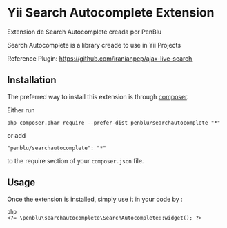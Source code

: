 Yii Search Autocomplete Extension
=================
Extension de Search Autocomplete creada por PenBlu

Search Autocomplete is a library creade to use in Yii Projects

Reference Plugin: https://github.com/iranianpep/ajax-live-search


Installation
------------

The preferred way to install this extension is through [composer](http://getcomposer.org/download/).

Either run

```
php composer.phar require --prefer-dist penblu/searchautocomplete "*"
```

or add

```
"penblu/searchautocomplete": "*"
```

to the require section of your `composer.json` file.


Usage
-----

Once the extension is installed, simply use it in your code by  :

```
php
<?= \penblu\searchautocomplete\SearchAutocomplete::widget(); ?>
```
